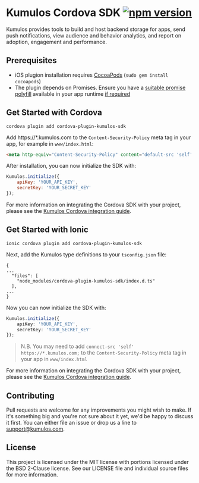 # Kumulos Cordova SDK [![npm version](https://badge.fury.io/js/cordova-plugin-kumulos-sdk.svg)](https://www.npmjs.com/package/cordova-plugin-kumulos-sdk)

Kumulos provides tools to build and host backend storage for apps, send push notifications, view audience and behavior analytics, and report on adoption, engagement and performance.

## Prerequisites

- iOS plugion installation requires [CocoaPods](https://cocoapods.org/) (`sudo gem install cocoapods`)
- The plugin depends on Promises. Ensure you have a [suitable promise polyfill](https://github.com/stefanpenner/es6-promise) available in your app runtime [if required](https://caniuse.com/#search=Promise)

## Get Started with Cordova

```
cordova plugin add cordova-plugin-kumulos-sdk
```

Add https://*.kumulos.com to the `Content-Security-Policy` meta tag in your app, for example in `www/index.html`:

```html
<meta http-equiv="Content-Security-Policy" content="default-src 'self' data: gap: https://ssl.gstatic.com 'unsafe-eval'; style-src 'self' 'unsafe-inline'; media-src *; img-src 'self' data: content:; connect-src 'self' https://*.kumulos.com;">
```

After installation, you can now initialize the SDK with:

```javascript
Kumulos.initialize({
    apiKey: 'YOUR_API_KEY',
    secretKey: 'YOUR_SECRET_KEY'
});
```

For more information on integrating the Cordova SDK with your project, please see the [Kumulos Cordova integration guide](https://docs.kumulos.com/integration/cordova).

## Get Started with Ionic

```
ionic cordova plugin add cordova-plugin-kumulos-sdk
```

Next, add the Kumulos type definitions to your `tsconfig.json` file:

```
{
...
  "files": [
    "node_modules/cordova-plugin-kumulos-sdk/index.d.ts"
  ],
...
}
```

Now you can now initialize the SDK with:

```typescript
Kumulos.initialize({
    apiKey: 'YOUR_API_KEY',
    secretKey: 'YOUR_SECRET_KEY'
});
```

> N.B. You may need to add `connect-src 'self' https://*.kumulos.com;` to the `Content-Security-Policy` meta tag in your app in `www/index.html`

For more information on integrating the Cordova SDK with your project, please see the [Kumulos Cordova integration guide](https://docs.kumulos.com/integration/cordova).

## Contributing

Pull requests are welcome for any improvements you might wish to make. If it's something big and you're not sure about it yet, we'd be happy to discuss it first. You can either file an issue or drop us a line to [support@kumulos.com](mailto:support@kumulos.com).

## License

This project is licensed under the MIT license with portions licensed under the BSD 2-Clause license. See our LICENSE file and individual source files for more information.
